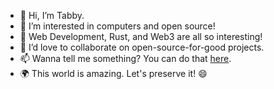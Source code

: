 - 👋 Hi, I’m Tabby.
- 👀 I’m interested in computers and open source!
- 🌱 Web Development, Rust, and Web3 are all so interesting!
- 💞️ I’d love to collaborate on open-source-for-good projects.
- 📫 Wanna tell me something? You can do that [here](https://github.com/tubfg/tubfg/discussions).
- 🌍 This world is amazing. Let's preserve it! 😄
